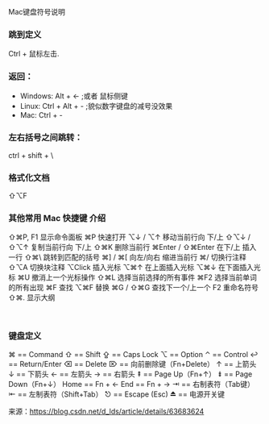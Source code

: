 Mac键盘符号说明



### 跳到定义
Ctrl + 鼠标左击.

### 返回：
- Windows: Alt + ← ;或者 鼠标侧键
- Linux: Ctrl + Alt + - ;貌似数字键盘的减号没效果
- Mac: Ctrl + -
### 左右括号之间跳转：
ctrl + shift + \




### 格式化文档
⇧⌥F	

### 其他常用 Mac 快捷键	介绍
⇧⌘P, F1	显示命令面板
⌘P	快速打开
⌥↓ / ⌥↑	移动当前行向 下/上
⇧⌥↓ / ⇧⌥↑	复制当前行向 下/上
⇧⌘K	删除当前行
⌘Enter / ⇧⌘Enter	在下/上 插入一行
⇧⌘\	跳转到匹配的括号
⌘] / ⌘[	向左/向右 缩进当前行
⌘/	切换行注释
⇧⌥A	切换块注释
⌥Click	插入光标
⌥⌘↑	在上面插入光标
⌥⌘↓	在下面插入光标
⌘U	撤消上一个光标操作
⇧⌘L	选择当前选择的所有事件
⌘F2	选择当前单词的所有出现
⌘F	查找
⌥⌘F	替换
⌘G / ⇧⌘G	查找下一个/上一个
F2	重命名符号
⇧⌘.	
显示大纲

​
### 键盘定义
⌘ == Command
⇧ == Shift
⇪ == Caps Lock
⌥ == Option
⌃ == Control
↩ == Return/Enter
⌫ == Delete
⌦ == 向前删除键（Fn+Delete）
↑ == 上箭头
↓ == 下箭头
← == 左箭头
→ == 右箭头
⇞ == Page Up（Fn+↑）
⇟ == Page Down（Fn+↓）
Home == Fn + ←
End == Fn + →
⇥ == 右制表符（Tab键）
⇤ == 左制表符（Shift+Tab）
⎋ == Escape (Esc)
⏏ == 电源开关键

来源：https://blog.csdn.net/d_lds/article/details/63683624
